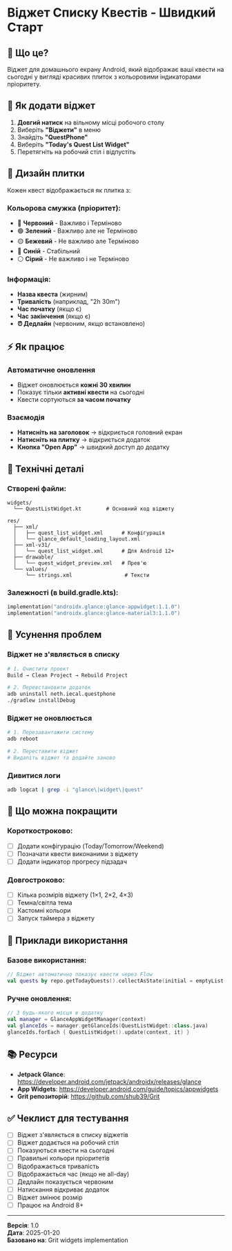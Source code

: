 # Віджет Списку Квестів - Швидкий Старт

## 🎯 Що це?

Віджет для домашнього екрану Android, який відображає ваші квести на сьогодні у вигляді красивих плиток з кольоровими індикаторами пріоритету.

## 📱 Як додати віджет

1. **Довгий натиск** на вільному місці робочого столу
2. Виберіть **"Віджети"** в меню
3. Знайдіть **"QuestPhone"**
4. Виберіть **"Today's Quest List Widget"**
5. Перетягніть на робочий стіл і відпустіть

## 🎨 Дизайн плитки

Кожен квест відображається як плитка з:

### Кольорова смужка (пріоритет):
- 🔴 **Червоний** - Важливо і Терміново
- 🟢 **Зелений** - Важливо але не Терміново  
- 🟡 **Бежевий** - Не важливо але Терміново
- 🔵 **Синій** - Стабільний
- ⚪ **Сірий** - Не важливо і не Терміново

### Інформація:
- **Назва квеста** (жирним)
- **Тривалість** (наприклад, "2h 30m")
- **Час початку** (якщо є)
- **Час закінчення** (якщо є)
- **⏰ Дедлайн** (червоним, якщо встановлено)

## ⚡ Як працює

### Автоматичне оновлення
- Віджет оновлюється **кожні 30 хвилин**
- Показує тільки **активні квести** на сьогодні
- Квести сортуються **за часом початку**

### Взаємодія
- **Натисніть на заголовок** → відкриється головний екран
- **Натисніть на плитку** → відкриється додаток
- **Кнопка "Open App"** → швидкий доступ до додатку

## 🔧 Технічні деталі

### Створені файли:
```
widgets/
  └── QuestListWidget.kt        # Основний код віджету
  
res/
  ├── xml/
  │   ├── quest_list_widget.xml      # Конфігурація
  │   └── glance_default_loading_layout.xml
  ├── xml-v31/
  │   └── quest_list_widget.xml      # Для Android 12+
  ├── drawable/
  │   └── quest_widget_preview.xml   # Прев'ю
  └── values/
      └── strings.xml                 # Тексти
```

### Залежності (в build.gradle.kts):
```kotlin
implementation("androidx.glance:glance-appwidget:1.1.0")
implementation("androidx.glance:glance-material3:1.1.0")
```

## 🐛 Усунення проблем

### Віджет не з'являється в списку
```bash
# 1. Очистити проект
Build → Clean Project → Rebuild Project

# 2. Перевстановити додаток
adb uninstall neth.iecal.questphone
./gradlew installDebug
```

### Віджет не оновлюється
```bash
# 1. Перезавантажити систему
adb reboot

# 2. Переставити віджет
# Видаліть віджет та додайте заново
```

### Дивитися логи
```bash
adb logcat | grep -i "glance\|widget\|quest"
```

## 📝 Що можна покращити

### Короткостроково:
- [ ] Додати конфігурацію (Today/Tomorrow/Weekend)
- [ ] Позначати квести виконаними з віджету
- [ ] Додати індикатор прогресу підзадач

### Довгостроково:
- [ ] Кілька розмірів віджету (1×1, 2×2, 4×3)
- [ ] Темна/світла тема
- [ ] Кастомні кольори
- [ ] Запуск таймера з віджету

## 🎯 Приклади використання

### Базове використання:
```kotlin
// Віджет автоматично показує квести через Flow
val quests by repo.getTodayQuests().collectAsState(initial = emptyList())
```

### Ручне оновлення:
```kotlin
// З будь-якого місця в додатку
val manager = GlanceAppWidgetManager(context)
val glanceIds = manager.getGlanceIds(QuestListWidget::class.java)
glanceIds.forEach { QuestListWidget().update(context, it) }
```

## 📚 Ресурси

- **Jetpack Glance**: https://developer.android.com/jetpack/androidx/releases/glance
- **App Widgets**: https://developer.android.com/guide/topics/appwidgets
- **Grit репозиторій**: https://github.com/shub39/Grit

## ✅ Чеклист для тестування

- [ ] Віджет з'являється в списку віджетів
- [ ] Віджет додається на робочий стіл
- [ ] Показуються квести на сьогодні
- [ ] Правильні кольори пріоритетів
- [ ] Відображається тривалість
- [ ] Відображається час (якщо не all-day)
- [ ] Дедлайн показується червоним
- [ ] Натискання відкриває додаток
- [ ] Віджет змінює розмір
- [ ] Працює на Android 8+

---

**Версія**: 1.0  
**Дата**: 2025-01-20  
**Базовано на**: Grit widgets implementation
